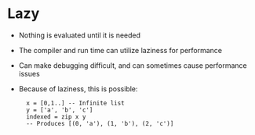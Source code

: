 # Lazy

* Nothing is evaluated until it is needed
* The compiler and run time can utilize laziness for performance
* Can make debugging difficult, and can sometimes cause performance issues
* Because of laziness, this is possible:
  
    ``` language-haskell
      x = [0,1..] -- Infinite list
      y = ['a', 'b', 'c']
      indexed = zip x y 
      -- Produces [(0, 'a'), (1, 'b'), (2, 'c')]
    ``` 